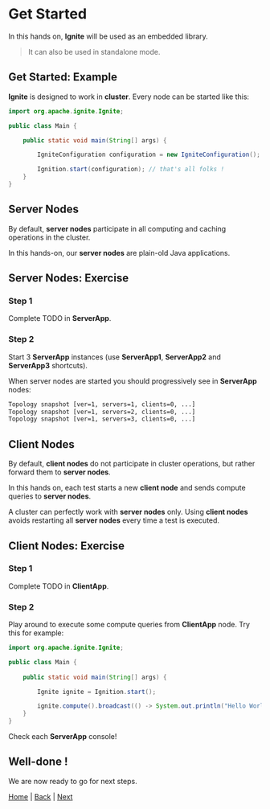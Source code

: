 # Get Started

In this hands on, **Ignite** will be used as an embedded library.
>It can also be used in standalone mode.

## Get Started: Example

**Ignite** is designed to work in **cluster**. Every node can be started like this:

```java
import org.apache.ignite.Ignite;

public class Main {

    public static void main(String[] args) {

        IgniteConfiguration configuration = new IgniteConfiguration();

        Ignition.start(configuration); // that's all folks !
    }
}
```

## Server Nodes

By default, **server nodes** participate in all computing and caching operations in the cluster.

In this hands-on, our **server nodes** are plain-old Java applications.

## Server Nodes: Exercise

### Step 1
Complete TODO in **ServerApp**.

### Step 2
Start 3 **ServerApp** instances (use **ServerApp1**, **ServerApp2** and **ServerApp3** shortcuts).

When server nodes are started you should progressively see in **ServerApp** nodes:

```bash
Topology snapshot [ver=1, servers=1, clients=0, ...]
Topology snapshot [ver=1, servers=2, clients=0, ...]
Topology snapshot [ver=1, servers=3, clients=0, ...]
```

## Client Nodes

By default, **client nodes** do not participate in cluster operations, but rather forward them to **server nodes**.

In this hands on, each test starts a new **client node** and sends compute queries to **server nodes**.

A cluster can perfectly work with **server nodes** only. Using **client nodes** avoids restarting all **server nodes** every time a test is executed. 

## Client Nodes: Exercise

### Step 1
Complete TODO in **ClientApp**.

### Step 2
Play around to execute some compute queries from **ClientApp** node. Try this for example:

```java
import org.apache.ignite.Ignite;

public class Main {
    
    public static void main(String[] args) {

        Ignite ignite = Ignition.start();

        ignite.compute().broadcast(() -> System.out.println("Hello World"));
    }
}
```
Check each **ServerApp** console!

## Well-done !

We are now ready to go for next steps.

[Home](../readme.md) | [Back](./introduction.md) | [Next](./part1_compute-grid.md)
